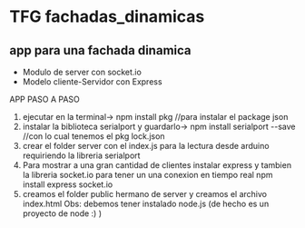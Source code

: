 # TFG fachadas_dinamicas
##  app para una fachada dinamica
* Modulo de server con socket.io
* Modelo cliente-Servidor con Express

APP PASO A PASO
  1. ejecutar en la terminal-> npm install pkg //para instalar el package json
  2. instalar la biblioteca serialport  y guardarlo-> npm install serialport --save //con lo cual tenemos el pkg lock.json
  3. crear el folder server con el index.js para la lectura desde arduino requiriendo la libreria serialport
  4. Para mostrar a una gran cantidad de clientes instalar express y tambien la libreria socket.io para tener un
  una conexion en tiempo real npm install express socket.io
  5. creamos el folder public hermano de server y creamos el archivo index.html
  Obs: debemos tener instalado node.js  (de hecho es un proyecto de node :) )
